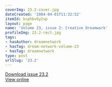 ```yaml
---
coverImg: 23.2-cover.jpg
dateCreated: '2004-04-01T11:32:52'
itemId: bcphbv6y2vp
layout: page
name: 'Volume 23, issue 2: Creative Dreamwork'
profileImg: 23.2-rect.jpg
tags:
- hasAuthor: dreamnetwork
- hasTag: dream-network-volume-23
- hasTag: dreamnetwork
type: post
urlSlug: '23.2'
---
```

<a href="../files/pdfs/Volume_23/23.2_creativity.pdf" download="">Download issue 23.2</a><br><a href="../files/pdfs/Volume_23/23.2_creativity.pdf">View online</a>